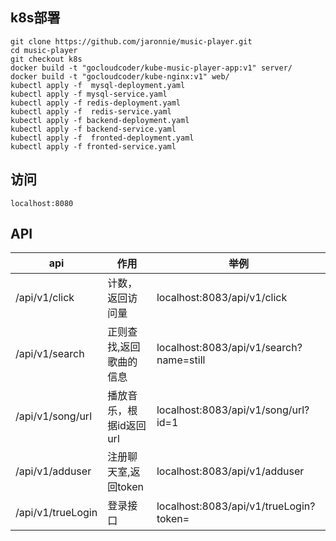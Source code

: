 ## k8s部署

```shell
git clone https://github.com/jaronnie/music-player.git
cd music-player
git checkout k8s
docker build -t "gocloudcoder/kube-music-player-app:v1" server/
docker build -t "gocloudcoder/kube-nginx:v1" web/
kubectl apply -f  mysql-deployment.yaml
kubectl apply -f mysql-service.yaml
kubectl apply -f redis-deployment.yaml
kubectl apply -f  redis-service.yaml
kubectl apply -f backend-deployment.yaml
kubectl apply -f backend-service.yaml
kubectl apply -f  fronted-deployment.yaml
kubectl apply -f fronted-service.yaml
```

## 访问

```
localhost:8080
```

## API

| api               | 作用                    | 举例                                    |
| ----------------- | ----------------------- | --------------------------------------- |
| /api/v1/click     | 计数，返回访问量        | localhost:8083/api/v1/click             |
| /api/v1/search    | 正则查找,返回歌曲的信息 | localhost:8083/api/v1/search?name=still |
| /api/v1/song/url  | 播放音乐，根据id返回url | localhost:8083/api/v1/song/url?id=1     |
| /api/v1/adduser   | 注册聊天室,返回token    | localhost:8083/api/v1/adduser           |
| /api/v1/trueLogin | 登录接口                | localhost:8083/api/v1/trueLogin?token=  |

